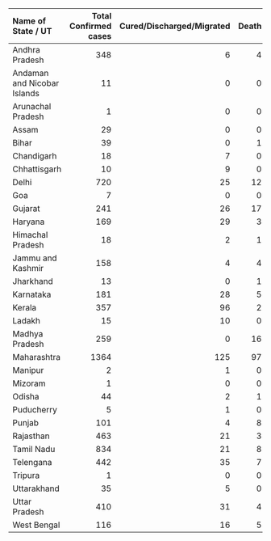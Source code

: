 | Name of State / UT          |   Total Confirmed cases |   Cured/Discharged/Migrated |   Death |
|:----------------------------|------------------------:|----------------------------:|--------:|
| Andhra Pradesh              |                     348 |                           6 |       4 |
| Andaman and Nicobar Islands |                      11 |                           0 |       0 |
| Arunachal Pradesh           |                       1 |                           0 |       0 |
| Assam                       |                      29 |                           0 |       0 |
| Bihar                       |                      39 |                           0 |       1 |
| Chandigarh                  |                      18 |                           7 |       0 |
| Chhattisgarh                |                      10 |                           9 |       0 |
| Delhi                       |                     720 |                          25 |      12 |
| Goa                         |                       7 |                           0 |       0 |
| Gujarat                     |                     241 |                          26 |      17 |
| Haryana                     |                     169 |                          29 |       3 |
| Himachal Pradesh            |                      18 |                           2 |       1 |
| Jammu and Kashmir           |                     158 |                           4 |       4 |
| Jharkhand                   |                      13 |                           0 |       1 |
| Karnataka                   |                     181 |                          28 |       5 |
| Kerala                      |                     357 |                          96 |       2 |
| Ladakh                      |                      15 |                          10 |       0 |
| Madhya Pradesh              |                     259 |                           0 |      16 |
| Maharashtra                 |                    1364 |                         125 |      97 |
| Manipur                     |                       2 |                           1 |       0 |
| Mizoram                     |                       1 |                           0 |       0 |
| Odisha                      |                      44 |                           2 |       1 |
| Puducherry                  |                       5 |                           1 |       0 |
| Punjab                      |                     101 |                           4 |       8 |
| Rajasthan                   |                     463 |                          21 |       3 |
| Tamil Nadu                  |                     834 |                          21 |       8 |
| Telengana                   |                     442 |                          35 |       7 |
| Tripura                     |                       1 |                           0 |       0 |
| Uttarakhand                 |                      35 |                           5 |       0 |
| Uttar Pradesh               |                     410 |                          31 |       4 |
| West Bengal                 |                     116 |                          16 |       5 |